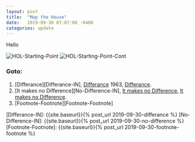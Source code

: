 ```yaml
---
layout: post
title:  "Map the House"
date:   2019-09-30 07:07:08 -0400
categories: update
---
```


Hello

![HOL-Starting-Point][HOL-Starting-Point]
![HOL-Starting-Point-Cont][HOL-Starting-Point-Cont]

### Goto:
1. [Differance][Differance-IN], [Differance][Differance-OUT-1] 1963, [Differance][Differance-OUT-2].
2. [It makes no Difference][No-Difference-IN], [It makes no Difference][No-Difference-OUT-1], [It makes no Difference][No-Difference-OUT-2].
3. [Footnote-Footnote][Footnote-Footnote]

<!-- Images -->
[HOL-Starting-Point]: {{site.baseurl}}/assets/hol-starting-point.png
[HOL-Starting-Point-Cont]: {{site.baseurl}}/assets/hol-starting-point-cont.png
[HOL-Starting-Point-Footnote-Footnote]: {{site.baseurl}}/assets/hol-starting-point-footnote-footnote.png

<!-- Out-Links -->
[Differance-OUT-1]: https://web.stanford.edu/class/history34q/readings/Derrida/Differance.html
[Differance-OUT-2]: https://en.wikipedia.org/wiki/Diff%C3%A9rance
[No-Difference-OUT-1]: https://www.youtube.com/watch?v=rP7r12Rg490
[No-Difference-OUT-2]: https://www.musixmatch.com/lyrics/The-Band/It-Makes-No-Difference

<!-- In-Links -->
[Differance-IN]: {{site.baseurl}}{% post_url 2019-09-30-differance %}
[No-Difference-IN]: {{site.baseurl}}{% post_url 2019-09-30-no-difference %}
[Footnote-Footnote]: {{site.baseurl}}{% post_url 2019-09-30-footnote-footnote %}
